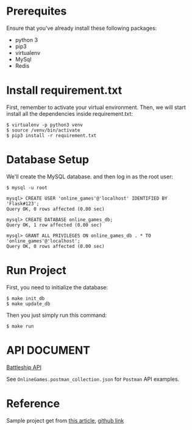 # Prerequites

Ensure that you've already install these following packages:
* python 3
* pip3
* virtualenv
* MySql
* Redis

# Install requirement.txt

First, remember to activate your virtual environment. Then, we will start install all the dependencies inside requirement.txt:

```
$ virtualenv -p python3 venv
$ source /venv/bin/activate
$ pip3 install -r requirement.txt
```

# Database Setup

We'll create the MySQL database. and then log in as the root user:

```
$ mysql -u root

mysql> CREATE USER 'online_games'@'localhost' IDENTIFIED BY 'Flask#123';
Query OK, 0 rows affected (0.00 sec)

mysql> CREATE DATABASE online_games_db;
Query OK, 1 row affected (0.00 sec)

mysql> GRANT ALL PRIVILEGES ON online_games_db . * TO 'online_games'@'localhost';
Query OK, 0 rows affected (0.00 sec)
```

# Run Project

First, you need to initialize the database:

```
$ make init_db
$ make update_db
```

Then you just simply run this command:

```
$ make run
```

# API DOCUMENT
[Battleship API](https://hackmd.io/s/B1ch__boV)

See ```OnlineGames.postman_collection.json``` for ```Postman``` API examples.

# Reference

Sample project get from [this article](https://medium.freecodecamp.org/structuring-a-flask-restplus-web-service-for-production-builds-c2ec676de563), [github link](https://github.com/cosmic-byte/flask-restplus-boilerplate)